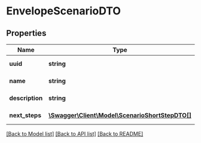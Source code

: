 # EnvelopeScenarioDTO

## Properties
Name | Type | Description | Notes
------------ | ------------- | ------------- | -------------
**uuid** | **string** | Scenario uuid | [optional] 
**name** | **string** | Scenario name | [optional] 
**description** | **string** | Scenario description | [optional] 
**next_steps** | [**\Swagger\Client\Model\ScenarioShortStepDTO[]**](ScenarioShortStepDTO.md) | Scenario next steps | [optional] 

[[Back to Model list]](../../README.md#documentation-for-models) [[Back to API list]](../../README.md#documentation-for-api-endpoints) [[Back to README]](../../README.md)


